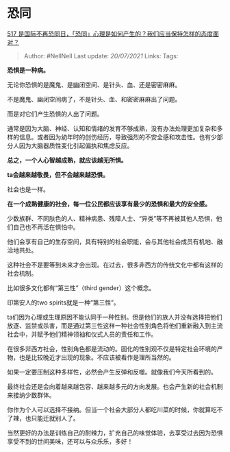 # 恐同
[517 是国际不再恐同日，「恐同」心理是如何产生的？我们应当保持怎样的态度面对？](https://www.zhihu.com/question/459893850/answer/1892004735)

> Author: #NellNell 
> Last update: *20/07/2021* 
> Links:
> Tags:  
  
**恐惧是一种病。**

无论你恐惧的是魔鬼、是幽闭空间、是针头、血、还是密密麻麻。

不是魔鬼、幽闭空间病了，不是针头、血、和密密麻麻出了问题。

而是对它们产生恐惧的人出了问题。

通常是因为大脑、神经、认知和情绪的发育不够成熟，没有办法处理更加复杂和多样的信息。或者因为幼年时的创伤经历，导致强烈的不安全感和攻击性。也有少部分人因为大脑器质性变化引起偏执和焦虑反应。

**总之，一个人心智越成熟，就应该越无所惧。**

**ta会越来越敬畏，但不会越来越恐惧。**

社会也是一样。

**在一个成熟健康的社会，每一位公民都应该享有最少的恐惧和最大的安全感。**

少数族群、不同肤色的人、精神病患、残障人士、“异类”等不再被其他人恐惧，他们自己也不再活在惧怕中。

他们会享有自己的生存空间，具有特别的社会职能，会与其他社会成员有机地、融洽地共处。

这种社会不是要等到未来才会出现。在过去，很多非西方的传统文化中都有这样的社会机制。

比如很多文化都有“第三性”（third gender）这个概念。

印第安人的two spirits就是一种“第三性”。

ta们因为心理或生理原因不能认同于一种性别。但是他们的族人并没有选择把他们放逐、监禁或杀害，而是通过第三性这样一种社会性别角色将他们重新融入到主流社会中，并赋予他们精神领袖和仪式人员的责任和工作。

在很多非西方社会，性别角色都是流动的。固化的性别观不仅是特定社会环境的产物，也是比较晚近才出现的现象。不应该被看作是理所当然的。

如果一定要压制这种多样性，必然会产生反弹和反噬。就像我们今天所看到的。

最终社会还是会向着越来越包容、越来越多元的方向发展。也会产生新的社会机制来接纳少数群体。

你作为个人可以选择不接纳。但当一个社会大部分人都吃川菜的时候，你就算吃不了辣，也只能迁就别人了。

当然更好的办法是训练自己的耐辣力，扩充自己的味觉体验，去享受过去因为恐惧享受不到的世间美味，还可以与众乐乐，多好！